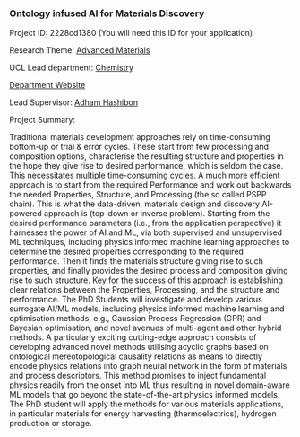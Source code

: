 ### Ontology infused AI for Materials Discovery

Project ID: 2228cd1380
(You will need this ID for your application)

Research Theme: [Advanced Materials](../themes/advanced-materials.md)

UCL Lead department: [Chemistry](../departments/chemistry.md)

[Department Website](https://www.ucl.ac.uk/chemistry)

Lead Supervisor: [Adham Hashibon](https://profiles.ucl.ac.uk/84077)

Project Summary:

Traditional materials development approaches rely on time-consuming bottom-up or trial & error cycles. These start from few processing and composition options, characterise the resulting structure and properties in the hope they give rise to desired performance, which is seldom the case. This necessitates multiple time-consuming cycles. A much more efficient approach is to start from the required Performance and work out backwards the needed Properties, Structure, and Processing (the so called PSPP chain). This is what the data-driven, materials design and discovery AI-powered approach is (top-down or inverse problem). Starting from the desired performance parameters (i.e., from the application perspective) it harnesses the power of AI and ML, via both supervised and unsupervised ML techniques, including physics informed machine learning approaches to determine the desired properties corresponding to the required performance. Then it finds the materials structure giving rise to such properties, and finally provides the desired process and composition giving rise to such structure. Key for the success of this approach is establishing clear relations between the Properties, Processing, and the structure and performance.  The PhD Students will investigate and develop various surrogate AI/ML models, including physics informed machine learning and optimisation methods, e.g., Gaussian Process Regression (GPR) and Bayesian optimisation, and novel avenues of multi-agent and other hybrid methods. A particularly exciting cutting-edge approach consists of developing advanced novel methods utilising acyclic graphs based on ontological mereotopological causality relations as means to directly encode physics relations into graph neural network in the form of materials and process descriptors.  This method promises to inject fundamental physics readily from the onset into ML thus resulting in novel domain-aware ML models that go beyond the state-of-the-art physics informed models. The PhD student will apply the methods for various materials applications, in particular materials for energy harvesting (thermoelectrics), hydrogen production or storage.
